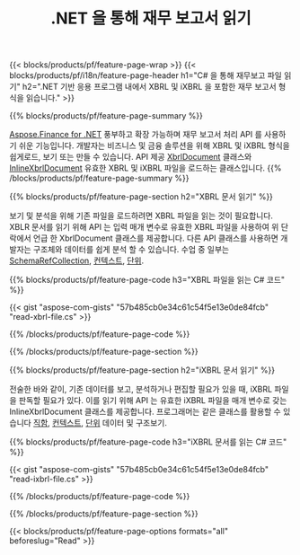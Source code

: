 ﻿---
title: .NET 을 통해 재무 보고서 읽기
url: /ko/net/read/
description:  C# 코드는 .NET 라이브러리를 통해 XBRL 및 iXBRL 파일의 재무 보고서를 읽습니다.
---
{{< blocks/products/pf/feature-page-wrap >}}
{{< blocks/products/pf/i18n/feature-page-header h1="C# 을 통해 재무보고 파일 읽기" h2=".NET 기반 응용 프로그램 내에서 XBRL 및 iXBRL 을 포함한 재무 보고서 형식을 읽습니다." >}}

{{% blocks/products/pf/feature-page-summary %}}

[Aspose.Finance for .NET](https://products.aspose.com/finance/net/) 풍부하고 확장 가능하며 재무 보고서 처리 API 를 사용하기 쉬운 기능입니다. 개발자는 비즈니스 및 금융 솔루션을 위해 XBRL 및 iXBRL 형식을 쉽게로드, 보기 또는 만들 수 있습니다. API 제공 [XbrlDocument](https://apireference.aspose.com/finance/net/aspose.finance.xbrl/xbrldocument) 클래스와  [InlineXbrlDocument](https://apireference.aspose.com/finance/net/aspose.finance.xbrl.inline/inlinexbrldocument) 유효한 XBRL 및 iXBRL 파일을 로드하는 클래스입니다.
{{% /blocks/products/pf/feature-page-summary %}}

{{% blocks/products/pf/feature-page-section h2="XBRL 문서 읽기" %}}

보기 및 분석을 위해 기존 파일을 로드하려면 XBRL 파일을 읽는 것이 필요합니다. XBLR 문서를 읽기 위해 API 는 입력 매개 변수로 유효한 XBRL 파일을 사용하여 위 단락에서 언급 한 XbrlDocument 클래스를 제공합니다. 다른 API 클래스를 사용하면 개발자는 구조체와 데이터를 쉽게 분석 할 수 있습니다. 수업 중 일부는 [SchemaRefCollection](https://apireference.aspose.com/finance/net/aspose.finance.xbrl/schemarefcollection), [컨텍스트](https://apireference.aspose.com/finance/net/aspose.finance.xbrl/context), [단위](https://apireference.aspose.com/finance/net/aspose.finance.xbrl/unit).

{{% blocks/products/pf/feature-page-code h3="XBRL 파일을 읽는 C# 코드" %}}

{{< gist "aspose-com-gists" "57b485cb0e34c61c54f5e13e0de84fcb" "read-xbrl-file.cs" >}} 

{{% /blocks/products/pf/feature-page-code %}}

{{% /blocks/products/pf/feature-page-section %}}

{{% blocks/products/pf/feature-page-section h2="iXBRL 문서 읽기" %}}

전술한 바와 같이, 기존 데이터를 보고, 분석하거나 편집할 필요가 있을 때, iXBRL 파일을 판독할 필요가 있다. 이를 읽기 위해 API 는 유효한 iXBRL 파일을 매개 변수로 갖는 InlineXbrlDocument 클래스를 제공합니다. 프로그래머는 같은 클래스를 활용할 수 있습니다 [직함](https://apireference.aspose.com/finance/net/aspose.finance.xbrl.inline/inlinefact), [컨텍스트](https://apireference.aspose.com/finance/net/aspose.finance.xbrl/context), [단위](https://apireference.aspose.com/finance/net/aspose.finance.xbrl/unit) 데이터 및 구조보기. 

{{% blocks/products/pf/feature-page-code h3="iXBRL 문서를 읽는 C# 코드" %}}

{{< gist "aspose-com-gists" "57b485cb0e34c61c54f5e13e0de84fcb" "read-ixbrl-file.cs" >}}

{{% /blocks/products/pf/feature-page-code %}}

{{% /blocks/products/pf/feature-page-section %}}

{{< blocks/products/pf/feature-page-options formats="all" beforeslug="Read" >}}